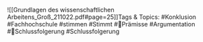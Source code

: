 
![[Grundlagen des wissenschaftlichen Arbeitens_Groß_211022.pdf#page=25]]Tags & Topics:
   #Konklusion
   #Fachhochschule
   #stimmen
   #Stimmt
   #Prämisse
   #Argumentation
   #Schlussfolgerung
   #Schlussfolgerung